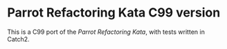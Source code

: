Parrot Refactoring Kata C99 version
===================================

This is a C99 port of the *Parrot Refactoring Kata*, with tests written in Catch2.
